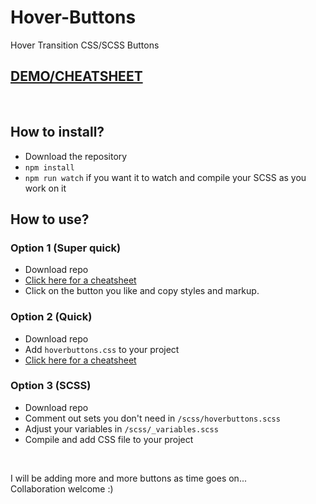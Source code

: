 # Hover-Buttons
Hover Transition CSS/SCSS Buttons
<br>
## [DEMO/CHEATSHEET](https://varin6.github.io/Hover-Buttons/)
<br>

## How to install?

- Download the repository
- `npm install`
- `npm run watch` if you want it to watch and compile your SCSS as you work on it

## How to use?

### Option 1 (Super quick)
- Download repo
- [Click here for a cheatsheet](https://varin6.github.io/Hover-Buttons/)
- Click on the button you like and copy styles and markup.


### Option 2 (Quick)
- Download repo
- Add `hoverbuttons.css` to your project
- [Click here for a cheatsheet](https://varin6.github.io/Hover-Buttons/)

### Option 3 (SCSS)
- Download repo
- Comment out sets you don't need in `/scss/hoverbuttons.scss`
- Adjust your variables in `/scss/_variables.scss`
- Compile and add CSS file to your project

<br>

I will be adding more and more buttons as time goes on...
<br>
Collaboration welcome :)

